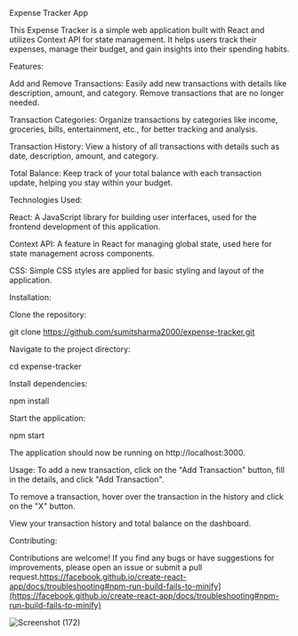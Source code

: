 Expense Tracker App

This Expense Tracker is a simple web application built with React and utilizes Context API for state management. It helps users track their expenses, manage their budget, and gain insights into their spending habits.

Features:

Add and Remove Transactions: Easily add new transactions with details like description, amount, and category. Remove transactions that are no longer needed.

Transaction Categories: Organize transactions by categories like income, groceries, bills, entertainment, etc., for better tracking and analysis.

Transaction History: View a history of all transactions with details such as date, description, amount, and category.

Total Balance: Keep track of your total balance with each transaction update, helping you stay within your budget.

Technologies Used:

React: A JavaScript library for building user interfaces, used for the frontend development of this application.

Context API: A feature in React for managing global state, used here for state management across components.

CSS: Simple CSS styles are applied for basic styling and layout of the application.

Installation:

Clone the repository:

git clone https://github.com/sumitsharma2000/expense-tracker.git

Navigate to the project directory:

cd expense-tracker

Install dependencies:

npm install

Start the application:

npm start

The application should now be running on http://localhost:3000.

Usage:
To add a new transaction, click on the "Add Transaction" button, fill in the details, and click "Add Transaction".

To remove a transaction, hover over the transaction in the history and click on the "X" button.

View your transaction history and total balance on the dashboard.

Contributing:

Contributions are welcome! If you find any bugs or have suggestions for improvements, please open an issue or submit a pull request.https://facebook.github.io/create-react-app/docs/troubleshooting#npm-run-build-fails-to-minify](https://facebook.github.io/create-react-app/docs/troubleshooting#npm-run-build-fails-to-minify)

![Screenshot (172)](https://github.com/SumitSharma2000/Expense-Tracker/assets/94536005/aa5811aa-f841-4653-9629-852f68026640)

